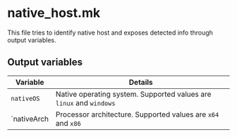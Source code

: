 # native_host.mk

This file tries to identify native host and exposes detected info through output variables.

## Output variables

| Variable    | Details                                                                                                 |
|-------------|---------------------------------------------------------------------------------------------------------|
| `nativeOS`  | Native operating system. Supported values are `linux` and `windows`                                     |
| `nativeArch | Processor architecture. Supported values are `x64` and `x86`                                            |
